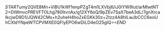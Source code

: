 $START$umy2QVE8Mn+VlBU1kWf1enpPZgT4m1LXVbj6/iJ0iYW9Iut/arMlwtNT2+DIWmvcPREVFTOLhg780ItvnAx/g12XY6oQ/9pZEv7SaX7beA3dL/7gnXrcaIkcjwD9D1/JQW42CMs+h2uheH4hoZxEGKk30z+Ztzz4A8hlLwJbCCC6eoUhCXldYNpeWTCPVMXE0QFlyEPO6wDiLD4eO25glQ==$END$